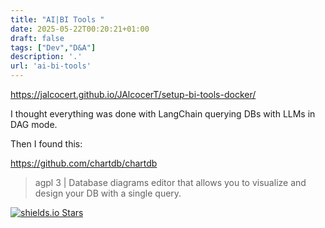 ```yaml
---
title: "AI|BI Tools "
date: 2025-05-22T00:20:21+01:00
draft: false
tags: ["Dev","D&A"]
description: '.'
url: 'ai-bi-tools'
---
```


https://jalcocert.github.io/JAlcocerT/setup-bi-tools-docker/


I thought everything was done with LangChain querying DBs with LLMs in DAG mode.

Then I found this:

https://github.com/chartdb/chartdb

> agpl 3 | Database diagrams editor that allows you to visualize and design your DB with a single query.

[![shields.io Stars](https://img.shields.io/github/stars/chartdb/chartdb)](https://github.com/chartdb/chartdb/stargazers)
